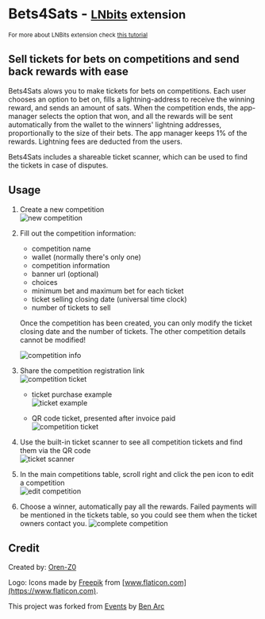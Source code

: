 # Bets4Sats - <small>[LNbits](https://github.com/lnbits/lnbits) extension</small>
<small>For more about LNBits extension check [this tutorial](https://github.com/lnbits/lnbits/wiki/LNbits-Extensions)</small>

## Sell tickets for bets on competitions and send back rewards with ease

Bets4Sats alows you to make tickets for bets on competitions.
Each user chooses an option to bet on, fills a lightning-address to receive the
winning reward, and sends an amount of sats.
When the competition ends, the app-manager selects the option that won, and all
the rewards will be sent automatically from the wallet to the winners' lightning
addresses, proportionally to the size of their bets.
The app manager keeps 1% of the rewards. Lightning fees are deducted from the users.

Bets4Sats includes a shareable ticket scanner, which can be used to find the tickets
in case of disputes.

## Usage

1. Create a new competition\
   ![new competition](https://i.imgur.com/Y1DUahK.jpeg)
2. Fill out the competition information:

   - competition name
   - wallet (normally there's only one)
   - competition information
   - banner url (optional)
   - choices
   - minimum bet and maximum bet for each ticket
   - ticket selling closing date (universal time clock)
   - number of tickets to sell

   Once the competition has been created, you can only modify the ticket closing date
   and the number of tickets. The other competition details cannot be modified!

   ![competition info](https://i.imgur.com/F9N7woa.png)

3. Share the competition registration link\
   ![competition ticket](https://i.imgur.com/Nwkpf96.png)

   - ticket purchase example \
     ![ticket example](https://i.imgur.com/q2SrFMU.png)

   - QR code ticket, presented after invoice paid\
     ![competition ticket](https://i.imgur.com/CZCL9LY.png)

4. Use the built-in ticket scanner to see all competition tickets and find them
via the QR code\
   ![ticket scanner](https://i.imgur.com/0FXH5mc.png)

5. In the main competitions table, scroll right and click the pen icon to edit a competition\
    ![edit competition](https://i.imgur.com/CbIbNrX.png)

6. Choose a winner, automatically pay all the rewards. Failed payments will be
mentioned in the tickets table, so you could see them when the ticket owners
contact you. ![complete competition](https://i.imgur.com/XO4Esgd.png)

## Credit

Created by: [Oren-Z0](https://github.com/oren-z0)

Logo:
Icons made by [Freepik](https://www.flaticon.com/authors/freepik) from
[www.flaticon.com](https://www.flaticon.com).

This project was forked from [Events](https://github.com/lnbits/events)
by [Ben Arc](https://github.com/benarc)
